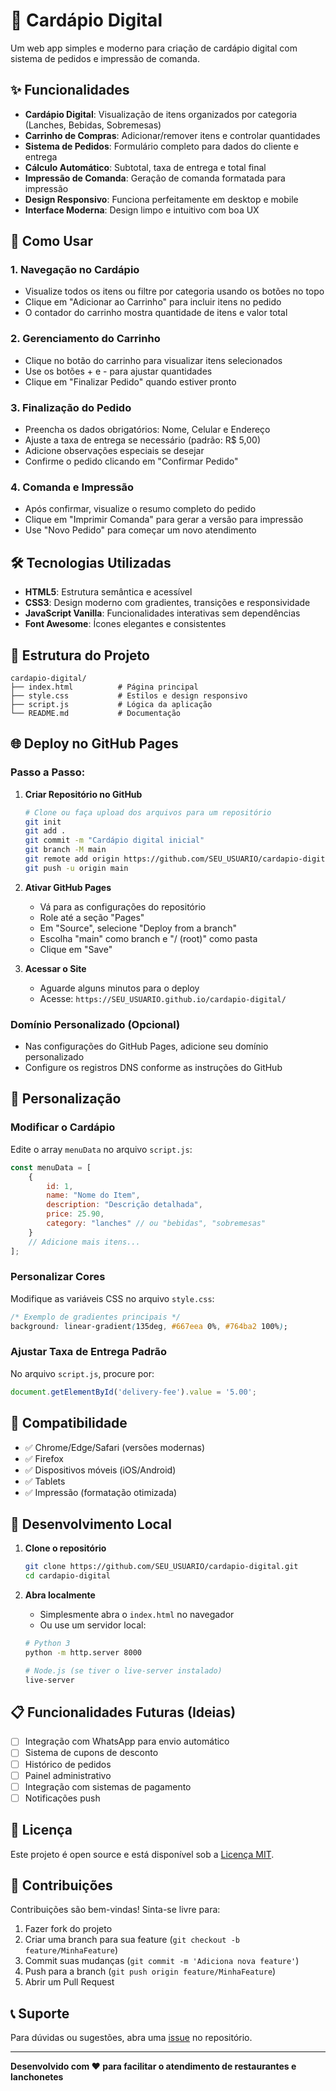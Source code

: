 # 🍔 Cardápio Digital

Um web app simples e moderno para criação de cardápio digital com sistema de pedidos e impressão de comanda.

## ✨ Funcionalidades

- **Cardápio Digital**: Visualização de itens organizados por categoria (Lanches, Bebidas, Sobremesas)
- **Carrinho de Compras**: Adicionar/remover itens e controlar quantidades
- **Sistema de Pedidos**: Formulário completo para dados do cliente e entrega
- **Cálculo Automático**: Subtotal, taxa de entrega e total final
- **Impressão de Comanda**: Geração de comanda formatada para impressão
- **Design Responsivo**: Funciona perfeitamente em desktop e mobile
- **Interface Moderna**: Design limpo e intuitivo com boa UX

## 🚀 Como Usar

### 1. Navegação no Cardápio
- Visualize todos os itens ou filtre por categoria usando os botões no topo
- Clique em "Adicionar ao Carrinho" para incluir itens no pedido
- O contador do carrinho mostra quantidade de itens e valor total

### 2. Gerenciamento do Carrinho
- Clique no botão do carrinho para visualizar itens selecionados
- Use os botões + e - para ajustar quantidades
- Clique em "Finalizar Pedido" quando estiver pronto

### 3. Finalização do Pedido
- Preencha os dados obrigatórios: Nome, Celular e Endereço
- Ajuste a taxa de entrega se necessário (padrão: R$ 5,00)
- Adicione observações especiais se desejar
- Confirme o pedido clicando em "Confirmar Pedido"

### 4. Comanda e Impressão
- Após confirmar, visualize o resumo completo do pedido
- Clique em "Imprimir Comanda" para gerar a versão para impressão
- Use "Novo Pedido" para começar um novo atendimento

## 🛠️ Tecnologias Utilizadas

- **HTML5**: Estrutura semântica e acessível
- **CSS3**: Design moderno com gradientes, transições e responsividade
- **JavaScript Vanilla**: Funcionalidades interativas sem dependências
- **Font Awesome**: Ícones elegantes e consistentes

## 📁 Estrutura do Projeto

```
cardapio-digital/
├── index.html          # Página principal
├── style.css           # Estilos e design responsivo
├── script.js           # Lógica da aplicação
└── README.md           # Documentação
```

## 🌐 Deploy no GitHub Pages

### Passo a Passo:

1. **Criar Repositório no GitHub**
   ```bash
   # Clone ou faça upload dos arquivos para um repositório
   git init
   git add .
   git commit -m "Cardápio digital inicial"
   git branch -M main
   git remote add origin https://github.com/SEU_USUARIO/cardapio-digital.git
   git push -u origin main
   ```

2. **Ativar GitHub Pages**
   - Vá para as configurações do repositório
   - Role até a seção "Pages"
   - Em "Source", selecione "Deploy from a branch"
   - Escolha "main" como branch e "/ (root)" como pasta
   - Clique em "Save"

3. **Acessar o Site**
   - Aguarde alguns minutos para o deploy
   - Acesse: `https://SEU_USUARIO.github.io/cardapio-digital/`

### Domínio Personalizado (Opcional)
- Nas configurações do GitHub Pages, adicione seu domínio personalizado
- Configure os registros DNS conforme as instruções do GitHub

## 🎨 Personalização

### Modificar o Cardápio
Edite o array `menuData` no arquivo `script.js`:

```javascript
const menuData = [
    {
        id: 1,
        name: "Nome do Item",
        description: "Descrição detalhada",
        price: 25.90,
        category: "lanches" // ou "bebidas", "sobremesas"
    }
    // Adicione mais itens...
];
```

### Personalizar Cores
Modifique as variáveis CSS no arquivo `style.css`:

```css
/* Exemplo de gradientes principais */
background: linear-gradient(135deg, #667eea 0%, #764ba2 100%);
```

### Ajustar Taxa de Entrega Padrão
No arquivo `script.js`, procure por:

```javascript
document.getElementById('delivery-fee').value = '5.00';
```

## 📱 Compatibilidade

- ✅ Chrome/Edge/Safari (versões modernas)
- ✅ Firefox
- ✅ Dispositivos móveis (iOS/Android)
- ✅ Tablets
- ✅ Impressão (formatação otimizada)

## 🔧 Desenvolvimento Local

1. **Clone o repositório**
   ```bash
   git clone https://github.com/SEU_USUARIO/cardapio-digital.git
   cd cardapio-digital
   ```

2. **Abra localmente**
   - Simplesmente abra o `index.html` no navegador
   - Ou use um servidor local:
   ```bash
   # Python 3
   python -m http.server 8000
   
   # Node.js (se tiver o live-server instalado)
   live-server
   ```

## 📋 Funcionalidades Futuras (Ideias)

- [ ] Integração com WhatsApp para envio automático
- [ ] Sistema de cupons de desconto
- [ ] Histórico de pedidos
- [ ] Painel administrativo
- [ ] Integração com sistemas de pagamento
- [ ] Notificações push

## 📄 Licença

Este projeto é open source e está disponível sob a [Licença MIT](LICENSE).

## 🤝 Contribuições

Contribuições são bem-vindas! Sinta-se livre para:

1. Fazer fork do projeto
2. Criar uma branch para sua feature (`git checkout -b feature/MinhaFeature`)
3. Commit suas mudanças (`git commit -m 'Adiciona nova feature'`)
4. Push para a branch (`git push origin feature/MinhaFeature`)
5. Abrir um Pull Request

## 📞 Suporte

Para dúvidas ou sugestões, abra uma [issue](https://github.com/JonathanSM-dev/cardapio-digital/issues) no repositório.

---

**Desenvolvido com ❤️ para facilitar o atendimento de restaurantes e lanchonetes** 